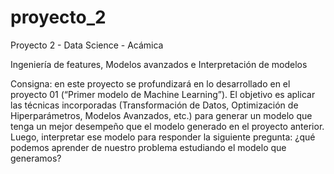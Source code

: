 # proyecto_2
Proyecto 2 - Data Science - Acámica

Ingeniería de features, Modelos avanzados e Interpretación de modelos

Consigna: en este proyecto se profundizará en lo desarrollado en el proyecto 01 (“Primer modelo de Machine Learning”). El objetivo es aplicar las técnicas incorporadas (Transformación de Datos, Optimización de Hiperparámetros, Modelos Avanzados, etc.) para generar un modelo que tenga un mejor desempeño que el modelo generado en el proyecto anterior. Luego, interpretar ese modelo para responder la siguiente pregunta: ¿qué podemos aprender de nuestro problema estudiando el modelo que generamos?

